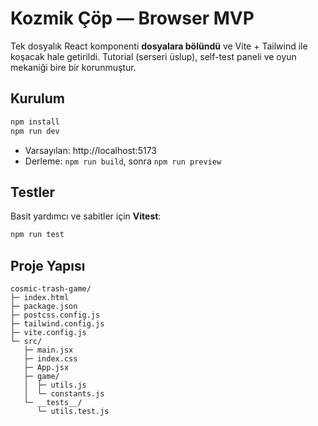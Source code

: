 # Kozmik Çöp — Browser MVP

Tek dosyalık React komponenti **dosyalara bölündü** ve Vite + Tailwind ile koşacak hale getirildi.
Tutorial (serseri üslup), self-test paneli ve oyun mekaniği bire bir korunmuştur.

## Kurulum
```bash
npm install
npm run dev
```

- Varsayılan: http://localhost:5173
- Derleme: `npm run build`, sonra `npm run preview`

## Testler
Basit yardımcı ve sabitler için **Vitest**:
```bash
npm run test
```

## Proje Yapısı
```text
cosmic-trash-game/
├─ index.html
├─ package.json
├─ postcss.config.js
├─ tailwind.config.js
├─ vite.config.js
└─ src/
   ├─ main.jsx
   ├─ index.css
   ├─ App.jsx
   ├─ game/
   │  ├─ utils.js
   │  └─ constants.js
   └─ __tests__/
      └─ utils.test.js
```
